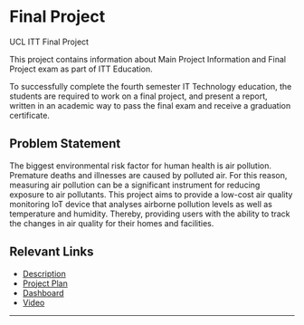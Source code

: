 # Final Project

UCL ITT Final Project

This project contains information about Main Project Information and Final Project exam as part of ITT Education.

To successfully complete the fourth semester IT Technology education, the students are required to work on a final project, and present a report, written in an academic way to pass the final exam and receive a graduation certificate.

## Problem Statement

The biggest environmental risk factor for human health is air pollution. Premature deaths and illnesses are caused by polluted air. For this reason, measuring air pollution can be a significant instrument for reducing exposure to air pollutants. This project aims to provide a low-cost air quality monitoring IoT device that analyses airborne pollution levels as well as temperature and humidity. Thereby, providing users with the ability to track the changes in air quality for their homes and facilities.

## Relevant Links

- [Description](https://github.com/aikamadeitah/Final-Project/blob/main/Description.md)
- [Project Plan](https://github.com/aikamadeitah/Final-Project/blob/main/Documentation/project_plan.md)
- [Dashboard](https://blynk.cloud/dashboard/14259/global/filter/93711/organization/14259/devices/41767/dashboard)
- [Video](https://drive.google.com/drive/folders/17C35iI0uKuPYU9LkYM5tc-Z6DQlHanIq?usp=sharing)

***

